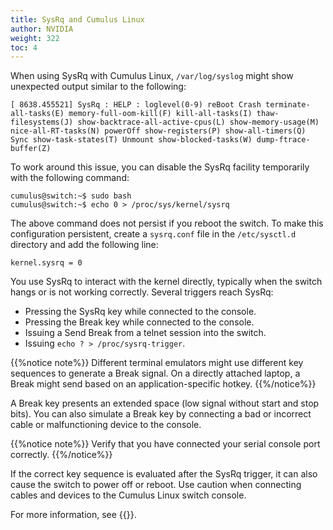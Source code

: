 ```yaml
---
title: SysRq and Cumulus Linux
author: NVIDIA
weight: 322
toc: 4
---
```

When using SysRq with Cumulus Linux, `/var/log/syslog` might show unexpected output similar to the following:

```
[ 8638.455521] SysRq : HELP : loglevel(0-9) reBoot Crash terminate-all-tasks(E) memory-full-oom-kill(F) kill-all-tasks(I) thaw-filesystems(J) show-backtrace-all-active-cpus(L) show-memory-usage(M) nice-all-RT-tasks(N) powerOff show-registers(P) show-all-timers(Q) Sync show-task-states(T) Unmount show-blocked-tasks(W) dump-ftrace-buffer(Z)
```

To work around this issue, you can disable the SysRq facility temporarily with the following command:

```
cumulus@switch:~$ sudo bash
cumulus@switch:~$ echo 0 > /proc/sys/kernel/sysrq
```

The above command does not persist if you reboot the switch. To make this configuration persistent, create a `sysrq.conf` file in the `/etc/sysctl.d` directory and add the following line:

```
kernel.sysrq = 0
```

You use SysRq to interact with the kernel directly, typically when the switch hangs or is not working correctly. Several triggers reach SysRq:

- Pressing the SysRq key while connected to the console.
- Pressing the Break key while connected to the console.
- Issuing a Send Break from a telnet session into the switch.
- Issuing `echo ? > /proc/sysrq-trigger`.

{{%notice note%}}
Different terminal emulators might use different key sequences to generate a Break signal. On a directly attached laptop, a Break might send based on an application-specific hotkey.
{{%/notice%}}

A Break key presents an extended space (low signal without start and stop bits). You can also simulate a Break key by connecting a bad or incorrect cable or malfunctioning device to the console.

{{%notice note%}}
Verify that you have connected your serial console port correctly.
{{%/notice%}}

If the correct key sequence is evaluated after the SysRq trigger, it can also cause the switch to power off or reboot. Use caution when connecting cables and devices to the Cumulus Linux switch console.

For more information, see {{<exlink url="https://www.kernel.org/doc/html/latest/admin-guide/sysrq.html" >}}.
